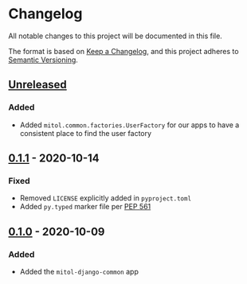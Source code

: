 # Changelog
All notable changes to this project will be documented in this file.

The format is based on [Keep a Changelog](https://keepachangelog.com/en/1.0.0/),
and this project adheres to [Semantic Versioning](https://semver.org/spec/v2.0.0.html).

## [Unreleased]
### Added
- Added `mitol.common.factories.UserFactory` for our apps to have a consistent place to find the user factory

## [0.1.1] - 2020-10-14

### Fixed
- Removed `LICENSE` explicitly added in `pyproject.toml`
- Added `py.typed` marker file per [PEP 561](https://www.python.org/dev/peps/pep-0561/#packaging-type-information)

## [0.1.0] - 2020-10-09

### Added
- Added the `mitol-django-common` app

[Unreleased]: https://github.com/mitodl/ol-django/compare/mitol-django-common/v0.1.1...HEAD
[0.1.1]: https://github.com/mitodl/ol-django/compare/mitol-django-common/v0.1.0...mitol-django-common/v0.1.1
[0.1.0]: https://github.com/mitodl/ol-django/compare/ffca0142e4bfea14881047d3af168bd4aa32f6fa...mitol-django-common/v0.1.0
